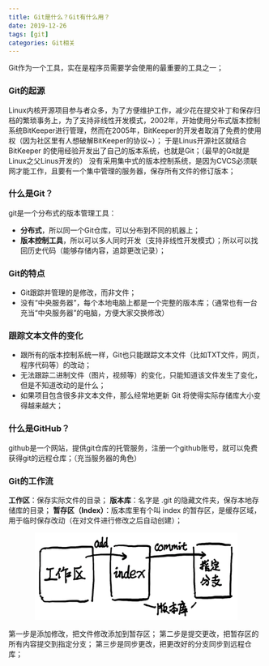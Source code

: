```yaml
---
title: Git是什么？Git有什么用？
date: 2019-12-26
tags: [git]
categories: Git相关
---
```


Git作为一个工具，实在是程序员需要学会使用的最重要的工具之一；

### Git的起源
Linux内核开源项目参与者众多，为了方便维护工作，减少花在提交补丁和保存归档的繁琐事务上，为了支持非线性开发模式，2002年，开始使用分布式版本控制系统BitKeeper进行管理，然而在2005年，BitKeeper的开发者取消了免费的使用权（因为社区里有人想破解BitKeeper的协议~）；
于是Linus开源社区就结合 BitKeeper 的使用经验开发出了自己的版本系统，也就是Git；（最早的Git就是Linux之父Linus开发的）
没有采用集中式的版本控制系统，是因为CVCS必须联网才能工作，且要有一个集中管理的服务器，保存所有文件的修订版本；

### 什么是Git？

git是一个分布式的版本管理工具：
* **分布式**，所以同一个Git仓库，可以分布到不同的机器上；
* **版本控制工具**，所以可以多人同时开发（支持非线性开发模式）；所以可以找回历史代码（能够存储内容，追踪更改记录）；

### Git的特点
* Git跟踪并管理的是修改，而非文件；
* 没有“中央服务器”，每个本地电脑上都是一个完整的版本库；（通常也有一台充当“中央服务器”的电脑，方便大家交换修改）

### 跟踪文本文件的变化
* 跟所有的版本控制系统一样，Git也只能跟踪文本文件（比如TXT文件，网页，程序代码等）的改动；
* 无法跟踪二进制文件（图片，视频等）的变化，只能知道该文件发生了变化，但是不知道改动的是什么；
* 如果项目包含很多非文本文件，那么经常地更新 Git 将使得实际存储库大小变得越来越大；

### 什么是GitHub？
github是一个网站，提供git仓库的托管服务，注册一个github账号，就可以免费获得git的远程仓库；（充当服务器的角色）

### Git的工作流
**工作区**：保存实际文件的目录；
**版本库**：名字是 .git 的隐藏文件夹，保存本地存储库的目录；
**暂存区（Index）**：版本库里有个叫 index 的暂存区，是缓存区域，用于临时保存改动（在对文件进行修改之后自动创建）；

<div align=center>
	<img width=400 src="https://raw.githubusercontent.com/ckhongme/HexoBlog/master/source/images/Git/git%20learning/Git_19122701.png">
</div>

第一步是添加修改，把文件修改添加到暂存区；
第二步是提交更改，把暂存区的所有内容提交到指定分支；
第三步是同步更改，把更改好的分支同步到远程仓库；

